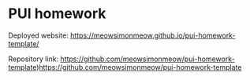 # PUI homework

Deployed website: https://meowsimonmeow.github.io/pui-homework-template/

Repository link: https://github.com/meowsimonmeow/pui-homework-template)https://github.com/meowsimonmeow/pui-homework-template
